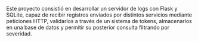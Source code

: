 Este proyecto consistió en desarrollar un servidor de logs con Flask y SQLite, capaz de recibir registros 
enviados por distintos servicios mediante peticiones HTTP, validarlos a través de un sistema de tokens, 
almacenarlos en una base de datos y permitir su posterior consulta filtrando por severidad.
